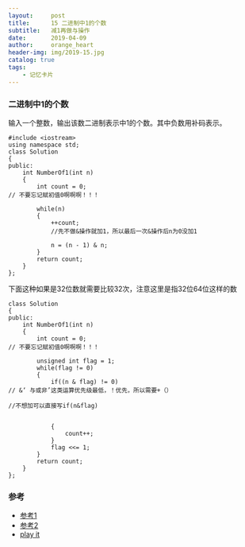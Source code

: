 ```yaml
---
layout:     post
title:      15 二进制中1的个数
subtitle:   减1再做与操作
date:       2019-04-09
author:     orange_heart
header-img: img/2019-15.jpg
catalog: true
tags:
    - 记忆卡片
---
```


### 二进制中1的个数
输入一个整数，输出该数二进制表示中1的个数。其中负数用补码表示。

```objc
#include <iostream>
using namespace std;
class Solution
{
public:
    int NumberOf1(int n)
    {
        int count = 0;
// 不要忘记赋初值0啊啊啊！！！

        while(n)
        {
            ++count;  
            //先不做&操作就加1，所以最后一次&操作后n为0没加1
            
            n = (n - 1) & n;
        }
        return count;
    }
};
```

下面这种如果是32位数就需要比较32次，注意这里是指32位64位这样的数

```objc
class Solution
{
public:
    int NumberOf1(int n)
    {
        int count = 0;
// 不要忘记赋初值0啊啊啊！！！

        unsigned int flag = 1;
        while(flag != 0)
        {
            if((n & flag) != 0)
// &‘ 与或非’这类运算优先级最低，！优先，所以需要+（）

//不想加可以直接写if(n&flag)


            {
                count++;
            }
            flag <<= 1;
        }
        return count;
    }
};
```




### 参考

- [参考1](https://github.com/zhedahht/CodingInterviewChinese2)
- [参考2](https://github.com/gatieme/CodingInterviews)
- [play it](https://www.nowcoder.com/practice/8ee967e43c2c4ec193b040ea7fbb10b8?tpId=13&tqId=11164&rp=1&ru=/ta/coding-interviews&qru=/ta/coding-interviews/question-rankingg&tPage=1)
<!--stackedit_data:
eyJoaXN0b3J5IjpbMTIxNzQ2MjI2LDE5NjQ5MjMzMDUsMTcxNz
U3ODE2Niw3ODc4OTE5NjldfQ==
-->